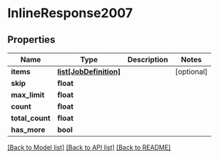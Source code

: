 # InlineResponse2007

## Properties
Name | Type | Description | Notes
------------ | ------------- | ------------- | -------------
**items** | [**list[JobDefinition]**](JobDefinition.md) |  | [optional] 
**skip** | **float** |  | 
**max_limit** | **float** |  | 
**count** | **float** |  | 
**total_count** | **float** |  | 
**has_more** | **bool** |  | 

[[Back to Model list]](../README.md#documentation-for-models) [[Back to API list]](../README.md#documentation-for-api-endpoints) [[Back to README]](../README.md)

